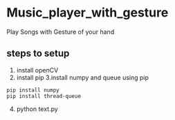 # Music_player_with_gesture
Play Songs with Gesture of your hand

## steps to setup

 1. install openCV
 2. install pip
 3.install numpy and queue using pip
 ```
 pip install numpy
 pip install thread-queue
 ```
4. python text.py